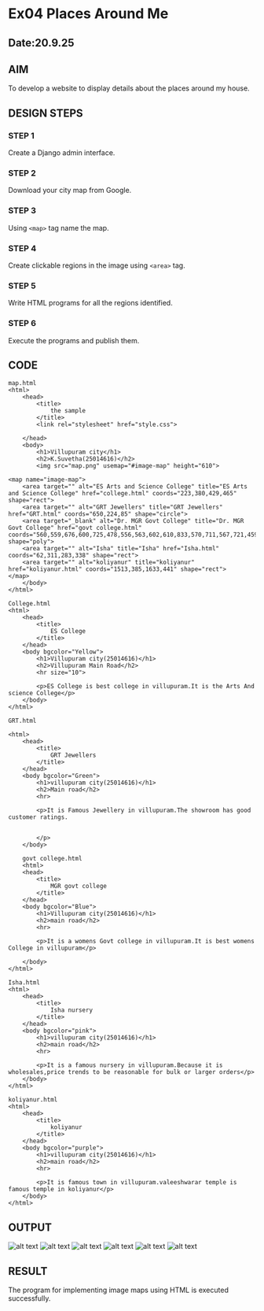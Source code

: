 # Ex04 Places Around Me
## Date:20.9.25

## AIM
To develop a website to display details about the places around my house.

## DESIGN STEPS

### STEP 1
Create a Django admin interface.

### STEP 2
Download your city map from Google.

### STEP 3
Using ```<map>``` tag name the map.

### STEP 4
Create clickable regions in the image using ```<area>``` tag.

### STEP 5
Write HTML programs for all the regions identified.

### STEP 6
Execute the programs and publish them.

## CODE
```
map.html
<html>
    <head>
        <title>
            the sample
        </title>
        <link rel="stylesheet" href="style.css">
         
    </head>
    <body>
        <h1>Villupuram city</h1>
        <h2>K.Suvetha(25014616)</h2>
        <img src="map.png" usemap="#image-map" height="610">

<map name="image-map">
    <area target="" alt="ES Arts and Science College" title="ES Arts and Science College" href="college.html" coords="223,380,429,465" shape="rect">
    <area target="" alt="GRT Jewellers" title="GRT Jewellers" href="GRT.html" coords="650,224,85" shape="circle">
    <area target="_blank" alt="Dr. MGR Govt College" title="Dr. MGR Govt College" href="govt college.html" coords="560,559,676,600,725,478,556,563,602,610,833,570,711,567,721,459,591,545,609,551,594,561,709,575,605,611,742,725,890,600,725,461,711,446" shape="poly">
    <area target="" alt="Isha" title="Isha" href="Isha.html" coords="62,311,283,338" shape="rect">
    <area target="" alt="koliyanur" title="koliyanur" href="koliyanur.html" coords="1513,385,1633,441" shape="rect">
</map>  
    </body>
</html>

College.html
<html>
    <head>
        <title>
            ES College
        </title>
    </head>
    <body bgcolor="Yellow">
        <h1>Villupuram city(25014616)</h1>
        <h2>Villupuram Main Road</h2>
        <hr size="10">

        <p>ES College is best college in villupuram.It is the Arts And science College</p>
    </body>    
</html>

GRT.html

<html>
    <head>
        <title>
            GRT Jewellers
        </title>
    </head>
    <body bgcolor="Green">
        <h1>villupuram city(25014616)</h1>
        <h2>Main road</h2>
        <hr>

        <p>It is Famous Jewellery in villupuram.The showroom has good customer ratings.

            
        </p>
    </body>

    govt college.html
    <html>
    <head>
        <title>
            MGR govt college
        </title>
    </head>
    <body bgcolor="Blue">
        <h1>Villupuram city(25014616)</h1>
        <h2>main road</h2>
        <hr>

        <p>It is a womens Govt college in villupuram.It is best womens College in villupuram</p>

    </body>
</html>

Isha.html
<html>
    <head>
        <title>
            Isha nursery 
        </title>
    </head>
    <body bgcolor="pink">
        <h1>villupuram city(25014616)</h1>
        <h2>main road</h2>
        <hr>

        <p>It is a famous nursery in villupuram.Because it is wholesales,price trends to be reasonable for bulk or larger orders</p>
    </body>
</html>

koliyanur.html
<html>
    <head>
        <title>
            koliyanur
        </title>
    </head>
    <body bgcolor="purple">
        <h1>villupuram city(25014616)</h1>
        <h2>main road</h2>
        <hr>

        <p>It is famous town in villupuram.valeeshwarar temple is famous temple in koliyanur</p>
    </body>
</html>

```
## OUTPUT
![alt text](<Screenshot (20).png>)
![alt text](<Screenshot (21).png>)
![alt text](<Screenshot (22).png>)
![alt text](<Screenshot (23).png>)
![alt text](<Screenshot (24).png>)
![alt text](<Screenshot (25).png>)


## RESULT
The program for implementing image maps using HTML is executed successfully.
